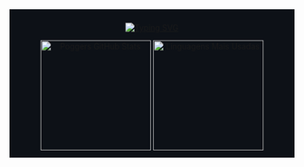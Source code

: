 <div align="center" style="background-color: #0d1117; padding-block: 2%;">

[![Typing SVG](https://readme-typing-svg.herokuapp.com/?color=bdf&size=35&center=true&vCenter=true&width=1000&font=Poppins&lines=Hello,+My+name+is+Anael+Barbosa;I'm+a+fullstack+developer;+Welcome+Home+(Sanitarium))](https://git.io/typing-svg)

<img height="195px"  src="https://github-readme-stats.vercel.app/api?username=dvanael&show_icons=true&theme=radical&title_color=bdf&icon_color=8af&text_color=ddd&bg_color=0d1117&hide_border=true" alt="Poggers GitHub Stats">

<img  height="195px"  src="https://github-readme-stats.vercel.app/api/top-langs/?username=dvanael&layout=compact&theme=radical&title_color=bdf&icon_color=8af&text_color=ddd&bg_color=0d1117&hide_border=true" alt="Linguagens Mais Usadas">
</div>
